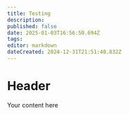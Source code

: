 ```yaml
---
title: Testing
description: 
published: false
date: 2025-01-03T16:56:50.694Z
tags: 
editor: markdown
dateCreated: 2024-12-31T21:51:40.832Z
---
```


# Header
Your content here